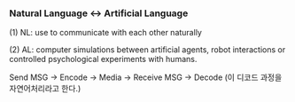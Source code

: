 ### Natural Language <-> Artificial Language

(1) NL: use to communicate with each other naturally

(2) AL: computer simulations between artificial agents, robot interactions or controlled psychological experiments with humans.

Send MSG -> Encode -> Media -> Receive MSG -> Decode (이 디코드 과정을 자연어처리라고 한다.)
